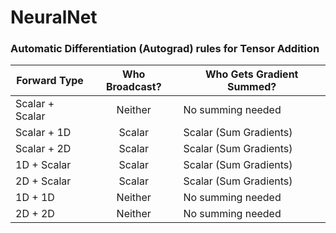 # NeuralNet

### Automatic Differentiation (Autograd) rules for Tensor Addition
| Forward Type | Who Broadcast? | Who Gets Gradient Summed? |
| --- | :---: | --- |
| Scalar + Scalar | Neither | No summing needed |
| Scalar + 1D | Scalar | Scalar (Sum Gradients) |
| Scalar + 2D | Scalar | Scalar (Sum Gradients) |
| 1D + Scalar | Scalar | Scalar (Sum Gradients) |
| 2D + Scalar | Scalar | Scalar (Sum Gradients) |
| 1D + 1D | Neither | No summing needed |
| 2D + 2D | Neither | No summing needed |
